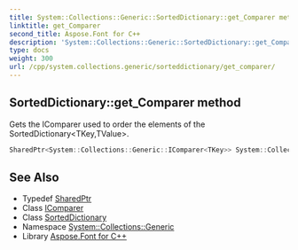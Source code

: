 ```yaml
---
title: System::Collections::Generic::SortedDictionary::get_Comparer method
linktitle: get_Comparer
second_title: Aspose.Font for C++
description: 'System::Collections::Generic::SortedDictionary::get_Comparer method. Gets the IComparer<TKey> used to order the elements of the SortedDictionary<TKey,TValue> in C++.'
type: docs
weight: 300
url: /cpp/system.collections.generic/sorteddictionary/get_comparer/
---
```

## SortedDictionary::get_Comparer method


Gets the IComparer<TKey> used to order the elements of the SortedDictionary<TKey,TValue>.

```cpp
SharedPtr<System::Collections::Generic::IComparer<TKey>> System::Collections::Generic::SortedDictionary<TKey, TValue>::get_Comparer() const
```

## See Also

* Typedef [SharedPtr](../../../system/sharedptr/)
* Class [IComparer](../../icomparer/)
* Class [SortedDictionary](../)
* Namespace [System::Collections::Generic](../../)
* Library [Aspose.Font for C++](../../../)
